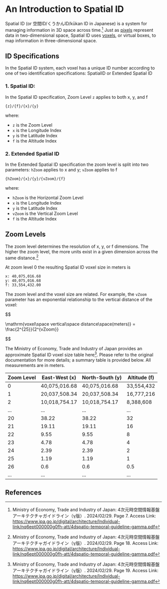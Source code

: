 # An Introduction to Spatial ID

Spatial ID (or 空間ID/くうかんID/kūkan ID in Japanese) is a system for managing information in 3D space across time.[^1] Just as [pixels](https://en.wikipedia.org/wiki/Pixel) represent data in two-dimensional space, Spatial ID uses [voxels](https://en.wikipedia.org/wiki/Voxel), or virtual boxes, to map information in three-dimensional space.

## ID Specifications
In the Spatial ID system, each voxel has a unique ID number according to one of two identification specifications: SpatialID or Extended Spatial ID

### 1. Spatial ID: 
In the Spatial ID specification, Zoom Level `z` applies to both x, y, and f

```
{z}/{f}/{x}/{y}
```
where:
- `z` is the Zoom Level
- `x` is the Longitude Index
- `y` is the Latitude Index
- `f` is the Altitude Index

### 2. Extended Spatial ID
In the Extended Spatial ID specification the zoom level is split into two parameters: `hZoom` applies to x and y; `vZoom` applies to f

```
{hZoom}/{x}/{y}/{vZoom}/{f}
```
where:
- `hZoom` is the Horizontal Zoom Level
- `x` is the Longitude Index
- `y` is the Latitude Index
- `vZoom` is the Vertical Zoom Level
- `f` is the Altitude Index

## Zoom Levels

The zoom level determines the resolution of x, y, or f dimensions. The higher the zoom level, the more units exist in a given dimension across the same distance.[^2]

At zoom level 0 the resulting Spatial ID voxel size in meters is 

```
x: 40,075,016.68 
y: 40,075,016.68 
f: 33,554,432.00
```
The zoom level and the voxel size are related. For example, the `vZoom` parameter has an exponential relationship to the vertical distance of the voxel:

$$

\mathrm{voxel\space vertical\space distance\space(meters)} = \frac{2^{25}}{2^{vZoom}}

$$


The Ministry of Economy, Trade and Industry of Japan provides an approximate Spatial ID voxel size table here[^3]. Please refer to the original documentation for more details; a summary table is provided below. All measurements are in meters.

| Zoom Level  | East-West (x) | North-South (y) | Altitude (f) | 
| ----------- | ----------- | ----- | ---- | 
| 0      | 40,075,016.68   | 40,075,016.68  | 33,554,432 |
| 1      | 20,037,508.34   | 20,037,508.34  | 16,777,216 |
| 2      | 10,018,754.17   | 10,018,754.17  | 8,388,608 |
| ...      | ...   | ...  | ... |
| 20      | 38.22   | 38.22  | 32 |
| 21      | 19.11   | 19.11   | 16 |
| 22      | 9.55   | 9.55  | 8 |
| 23      | 4.78   | 4.78  | 4 |
| 24      | 2.39   | 2.39  | 2 |
| 25      | 1.19   | 1.19  | 1 |
| 26      | 0.6   | 0.6  | 0.5 |
| ...      | ...   | ...  | ... |


## References

[^1]: Ministry of Economy, Trade and Industry of Japan: 4次元時空間情報基盤 アーキテクチャガイドライン（γ版）. 2024/02/29. Page 7. Access Link: https://www.ipa.go.jp/digital/architecture/Individual-link/nq6ept000000g0fh-att/4dspatio-temporal-guideline-gamma.pdf

[^2]: Ministry of Economy, Trade and Industry of Japan: 4次元時空間情報基盤 アーキテクチャガイドライン（γ版）. 2024/02/29. Page 18. Access Link: https://www.ipa.go.jp/digital/architecture/Individual-link/nq6ept000000g0fh-att/4dspatio-temporal-guideline-gamma.pdf

[^3]: Ministry of Economy, Trade and Industry of Japan: 4次元時空間情報基盤 アーキテクチャガイドライン（γ版）. 2024/02/29. Page 19. Access Link: https://www.ipa.go.jp/digital/architecture/Individual-link/nq6ept000000g0fh-att/4dspatio-temporal-guideline-gamma.pdf